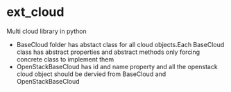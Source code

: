 # ext_cloud
Multi cloud library in python 

* BaseCloud folder has abstact class for all cloud objects.Each BaseCloud class has abstract properties and abstract methods only forcing concrete class to implement them
* OpenStackBaseCloud has id and name property and all the openstack cloud object should be dervied from BaseCloud and OpenStackBaseCloud
